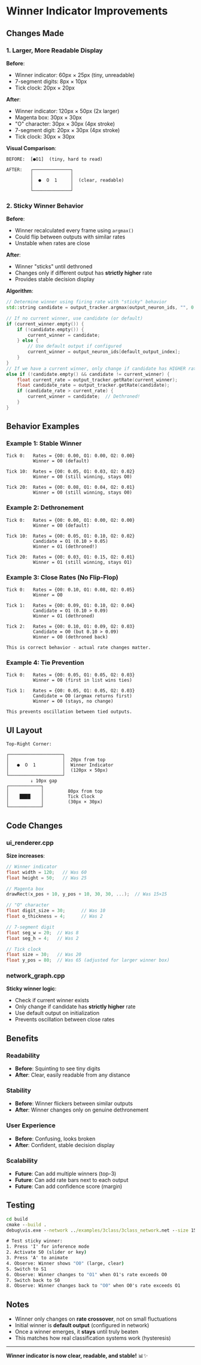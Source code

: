 # Winner Indicator Improvements

## Changes Made

### 1. Larger, More Readable Display

**Before**:
- Winner indicator: 60px × 25px (tiny, unreadable)
- 7-segment digits: 8px × 10px
- Tick clock: 20px × 20px

**After**:
- Winner indicator: 120px × 50px (2x larger)
- Magenta box: 30px × 30px
- "O" character: 30px × 30px (4px stroke)
- 7-segment digit: 20px × 30px (4px stroke)
- Tick clock: 30px × 30px

**Visual Comparison**:
```
BEFORE:  [●O1]  (tiny, hard to read)

AFTER:   ┌──────────────┐
         │              │
         │  ●  O  1     │  (clear, readable)
         │              │
         └──────────────┘
```

### 2. Sticky Winner Behavior

**Before**:
- Winner recalculated every frame using `argmax()`
- Could flip between outputs with similar rates
- Unstable when rates are close

**After**:
- Winner "sticks" until dethroned
- Changes only if different output has **strictly higher** rate
- Provides stable decision display

**Algorithm**:
```cpp
// Determine winner using firing rate with "sticky" behavior
std::string candidate = output_tracker.argmax(output_neuron_ids, "", 0.01f);

// If no current winner, use candidate (or default)
if (current_winner.empty()) {
    if (!candidate.empty()) {
        current_winner = candidate;
    } else {
        // Use default output if configured
        current_winner = output_neuron_ids[default_output_index];
    }
}
// If we have a current winner, only change if candidate has HIGHER rate
else if (!candidate.empty() && candidate != current_winner) {
    float current_rate = output_tracker.getRate(current_winner);
    float candidate_rate = output_tracker.getRate(candidate);
    if (candidate_rate > current_rate) {
        current_winner = candidate;  // Dethroned!
    }
}
```

## Behavior Examples

### Example 1: Stable Winner
```
Tick 0:   Rates = {O0: 0.00, O1: 0.00, O2: 0.00}
          Winner = O0 (default)

Tick 10:  Rates = {O0: 0.05, O1: 0.03, O2: 0.02}
          Winner = O0 (still winning, stays O0)

Tick 20:  Rates = {O0: 0.08, O1: 0.04, O2: 0.01}
          Winner = O0 (still winning, stays O0)
```

### Example 2: Dethronement
```
Tick 0:   Rates = {O0: 0.00, O1: 0.00, O2: 0.00}
          Winner = O0 (default)

Tick 10:  Rates = {O0: 0.05, O1: 0.10, O2: 0.02}
          Candidate = O1 (0.10 > 0.05)
          Winner = O1 (dethroned!)

Tick 20:  Rates = {O0: 0.03, O1: 0.15, O2: 0.01}
          Winner = O1 (still winning, stays O1)
```

### Example 3: Close Rates (No Flip-Flop)
```
Tick 0:   Rates = {O0: 0.10, O1: 0.08, O2: 0.05}
          Winner = O0

Tick 1:   Rates = {O0: 0.09, O1: 0.10, O2: 0.04}
          Candidate = O1 (0.10 > 0.09)
          Winner = O1 (dethroned)

Tick 2:   Rates = {O0: 0.10, O1: 0.09, O2: 0.03}
          Candidate = O0 (but 0.10 > 0.09)
          Winner = O0 (dethroned back)

This is correct behavior - actual rate changes matter.
```

### Example 4: Tie Prevention
```
Tick 0:   Rates = {O0: 0.05, O1: 0.05, O2: 0.03}
          Winner = O0 (first in list wins ties)

Tick 1:   Rates = {O0: 0.05, O1: 0.05, O2: 0.03}
          Candidate = O0 (argmax returns first)
          Winner = O0 (stays, no change)

This prevents oscillation between tied outputs.
```

## UI Layout

```
Top-Right Corner:

┌────────────────────┐
│                    │  20px from top
│   ●  O  1          │  Winner Indicator
│                    │  (120px × 50px)
└────────────────────┘
         ↓ 10px gap
┌────────────┐
│            │         80px from top
│    ████    │         Tick Clock
│            │         (30px × 30px)
└────────────┘
```

## Code Changes

### ui_renderer.cpp

**Size increases**:
```cpp
// Winner indicator
float width = 120;   // Was 60
float height = 50;   // Was 25

// Magenta box
drawRect(x_pos + 10, y_pos + 10, 30, 30, ...);  // Was 15×15

// "O" character
float digit_size = 30;      // Was 10
float o_thickness = 4;      // Was 2

// 7-segment digit
float seg_w = 20;  // Was 8
float seg_h = 4;   // Was 2

// Tick clock
float size = 30;   // Was 20
float y_pos = 80;  // Was 65 (adjusted for larger winner box)
```

### network_graph.cpp

**Sticky winner logic**:
- Check if current winner exists
- Only change if candidate has **strictly higher** rate
- Use default output on initialization
- Prevents oscillation between close rates

## Benefits

### Readability
- **Before**: Squinting to see tiny digits
- **After**: Clear, easily readable from any distance

### Stability
- **Before**: Winner flickers between similar outputs
- **After**: Winner changes only on genuine dethronement

### User Experience
- **Before**: Confusing, looks broken
- **After**: Confident, stable decision display

### Scalability
- **Future**: Can add multiple winners (top-3)
- **Future**: Can add rate bars next to each output
- **Future**: Can add confidence score (margin)

## Testing

```cmd
cd build
cmake --build .
debug\vis.exe --network ../examples/3class/3class_network.net --size 1500 1500

# Test sticky winner:
1. Press 'I' for inference mode
2. Activate S0 (slider or key)
3. Press 'A' to animate
4. Observe: Winner shows "O0" (large, clear)
5. Switch to S1
6. Observe: Winner changes to "O1" when O1's rate exceeds O0
7. Switch back to S0
8. Observe: Winner changes back to "O0" when O0's rate exceeds O1
```

## Notes

- Winner only changes on **rate crossover**, not on small fluctuations
- Initial winner is **default output** (configured in network)
- Once a winner emerges, it **stays** until truly beaten
- This matches how real classification systems work (hysteresis)

---

**Winner indicator is now clear, readable, and stable!** 📊✨

